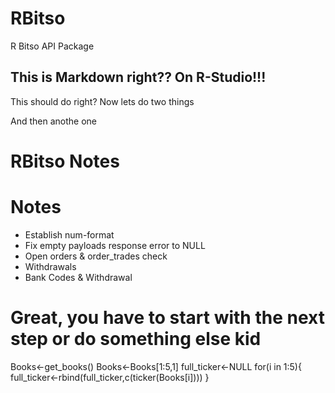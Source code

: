 # RBitso
R Bitso API Package

## This is Markdown right?? On R-Studio!!! 

This should do right?
Now lets do two things

And then anothe one

# RBitso Notes

# Notes
  - Establish num-format
  - Fix empty payloads response error to NULL
  - Open orders & order_trades check
  - Withdrawals
  - Bank Codes & Withdrawal


# Great, you have to start with the next step or do something else kid
Books<-get_books()
Books<-Books[1:5,1]
full_ticker<-NULL
for(i in 1:5){
  full_ticker<-rbind(full_ticker,c(ticker(Books[i])))
}
